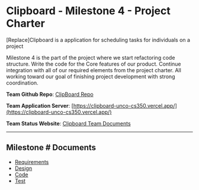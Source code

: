 # Clipboard - Milestone 4 - Project Charter

[Replace]Clipboard is a application for scheduling tasks for individuals on a project

Milestone 4 is the part of the project where we start refactoring code structure. 
Write the code for the Core features of our product. Continue integration with all
of our required elements from the project charter. All working toward our goal of finishing
project development with strong coordination.

**Team Github Repo**:  [ClipBoard Repo](../..)

**Team Application Server**:  [https://clipboard-unco-cs350.vercel.app/](https://clipboard-unco-cs350.vercel.app/)

**Team Status Website**:  [Clipboard Team Documents](..)

---

## Milestone # Documents

* [Requirements](Requirements/Index.md)
* [Design](Design/Index.md)
* [Code](Code/Index.md)
* [Test](Test/Index.md)
